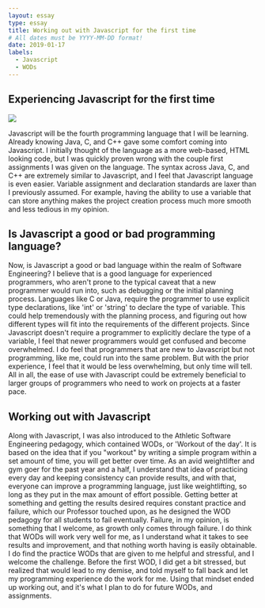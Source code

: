 ```yaml
---
layout: essay
type: essay
title: Working out with Javascript for the first time
# All dates must be YYYY-MM-DD format!
date: 2019-01-17
labels:
  - Javascript
  - WODs
---
```


## Experiencing Javascript for the first time

<img class="ui medium centered image" src="bradenbetz.github.io/Anyone_notice_the_javascript.png">

Javascript will be the fourth programming language that I will be learning.  Already knowing Java, C, and C++ gave some comfort coming into Javascript.  I initially thought of the language as a more web-based, HTML looking code, but I was quickly proven wrong with the couple first assignments I was given on the language.  The syntax across Java, C, and C++ are extremely similar to Javascript, and I feel that Javascript language is even easier.  Variable assignment and declaration standards are laxer than I previously assumed.  For example, having the ability to use a variable that can store anything makes the project creation process much more smooth and less tedious in my opinion.

## Is Javascript a good or bad programming language?

Now, is Javascript a good or bad language within the realm of Software Engineering?  I believe that is a good language for experienced programmers, who aren't prone to the typical caveat that a new programmer would run into, such as debugging or the initial planning process. Languages like C or Java, require the programmer to use explicit type declarations, like 'int' or 'string' to declare the type of variable.  This could help tremendously with the planning process, and figuring out how different types will fit into the requirements of the different projects.  Since Javascript doesn't require a programmer to explicitly declare the type of a variable, I feel that newer programmers would get confused and become overwhelmed.  I do feel that programmers that are new to Javascript but not programming, like me, could run into the same problem.  But with the prior experience, I feel that it would be less overwhelming, but only time will tell.  All in all, the ease of use with Javascript could be extremely beneficial to larger groups of programmers who need to work on projects at a faster pace.

## Working out with Javascript

Along with Javascript, I was also introduced to the Athletic Software Engineering pedagogy, which contained WODs, or 'Workout of the day'.  It is based on the idea that if you "workout" by writing a simple program within a set amount of time, you will get better over time.  As an avid weightlifter and gym goer for the past year and a half, I understand that idea of practicing every day and keeping consistency can provide results, and with that, everyone can improve a programming language, just like weightlifting, so long as they put in the max amount of effort possible.  Getting better at something and getting the results desired requires constant practice and failure, which our Professor touched upon, as he designed the WOD pedagogy for all students to fail eventually.  Failure, in my opinion, is something that I welcome, as growth only comes through failure.  I do think that WODs will work very well for me, as I understand what it takes to see results and improvement, and that nothing worth having is easily obtainable.  I do find the practice WODs that are given to me helpful and stressful, and I welcome the challenge.  Before the first WOD, I did get a bit stressed, but realized that would lead to my demise, and told myself to fall back and let my programming experience do the work for me.  Using that mindset ended up working out, and it's what I plan to do for future WODs, and assignments.
